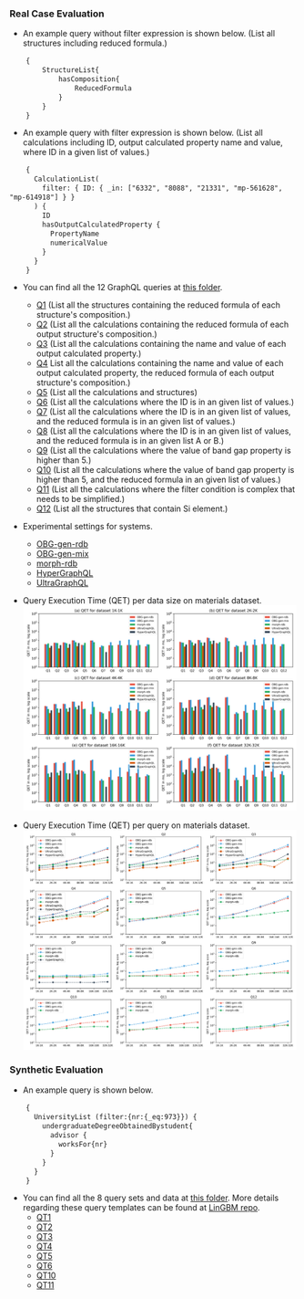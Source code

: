 

### Real Case Evaluation

* An example query without filter expression is shown below. (List all structures including reduced formula.)
```
    {
        StructureList{
            hasComposition{
                ReducedFormula
            }
        }
    }
```

* An example query with filter expression is shown below. (List all calculations including ID, output calculated property name and value, where ID in a given list of values.)
``` 
    {
      CalculationList(
        filter: { ID: { _in: ["6332", "8088", "21331", "mp-561628", "mp-614918"] } }
      ) {
        ID
        hasOutputCalculatedProperty {
          PropertyName
          numericalValue
        }
      }
    }
```

* You can find all the 12 GraphQL queries at [this folder](./materials_design_domain/OBG-gen).
    * [Q1](./materials_design_domain/OBG-gen/query1.graphql) (List all the structures containing the reduced formula of each structure's composition.)
    * [Q2](./materials_design_domain/OBG-gen/query2.graphql) (List all the calculations containing the reduced formula of each output structure's composition.)
    * [Q3](./materials_design_domain/OBG-gen/query3.graphql) (List all the calculations containing the name and value of each output calculated property.)
    * [Q4](./materials_design_domain/OBG-gen/query4.graphql) List all the calculations containing the name and value of each output calculated property, the reduced formula of each output structure's composition.)
    * [Q5](./materials_design_domain/OBG-gen/query5.graphql) (List all the calculations and structures)
    * [Q6](./materials_design_domain/OBG-gen/query6.graphql) (List all the calculations where the ID is in an given list of values.)
    * [Q7](./materials_design_domain/OBG-gen/query7.graphql) (List all the calculations where the ID is in an given list of values, and the reduced formula is in an given list of values.)
    * [Q8](./materials_design_domain/OBG-gen/query8.graphql) (List all the calculations where the ID is in an given list of values, and the reduced formula is in an given list A or B.)
    * [Q9](./materials_design_domain/OBG-gen/query9.graphql) (List all the calculations where the value of band gap property is higher than 5.)
    * [Q10](./materials_design_domain/OBG-gen/query10.graphql) (List all the calculations where the value of band gap property is higher than 5, and the reduced formula in an given list of values.)
    * [Q11](./materials_design_domain/OBG-gen/query11.graphql) (List all the calculations where the filter condition is complex that needs to be simplified.)
    * [Q12](./materials_design_domain/OBG-gen/query12.graphql) (List all the structures that contain Si element.)

* Experimental settings for systems.
    * [OBG-gen-rdb](./materials_design_domain/OBG-gen/OBG-gen-rdb)
    * [OBG-gen-mix](./materials_design_domain/OBG-gen/OBG-gen-mix)
    * [morph-rdb](./materials_design_domain/morph-rdb)
    * [HyperGraphQL](./materials_design_domain/HyperGraphQL)
    * [UltraGraphQL](./materials_design_domain/UltraGraphQL)

* Query Execution Time (QET) per data size on materials dataset.
![entities](../figures/evaluation-md-QETs-per-dataset.png "per-dataset")
* Query Execution Time (QET) per query on materials dataset.
![entities](../figures/evaluation-md-QETs-per-query.png "The framework of OBG-gen")

### Synthetic Evaluation

* An example query is shown below.
```
    { 
      UniversityList (filter:{nr:{_eq:973}}) { 
        undergraduateDegreeObtainedBystudent{ 
          advisor { 
            worksFor{nr} 
          } 
        } 
      } 
    } 
```
* You can find all the 8 query sets and data at [this folder](./university_domain_LinGBM). More details regarding these query templates can be found at [LinGBM repo](https://github.com/LiUGraphQL/LinGBM/wiki/Query-Templates-of-the-Benchmark).
    * [QT1](./university_domain_LinGBM/QT1)
    * [QT2](./university_domain_LinGBM/QT2)
    * [QT3](./university_domain_LinGBM/QT3)
    * [QT4](./university_domain_LinGBM/QT4)
    * [QT5](./university_domain_LinGBM/QT5)
    * [QT6](./university_domain_LinGBM/QT6)
    * [QT10](./university_domain_LinGBM/QT10)
    * [QT11](./university_domain_LinGBM/QT11)


